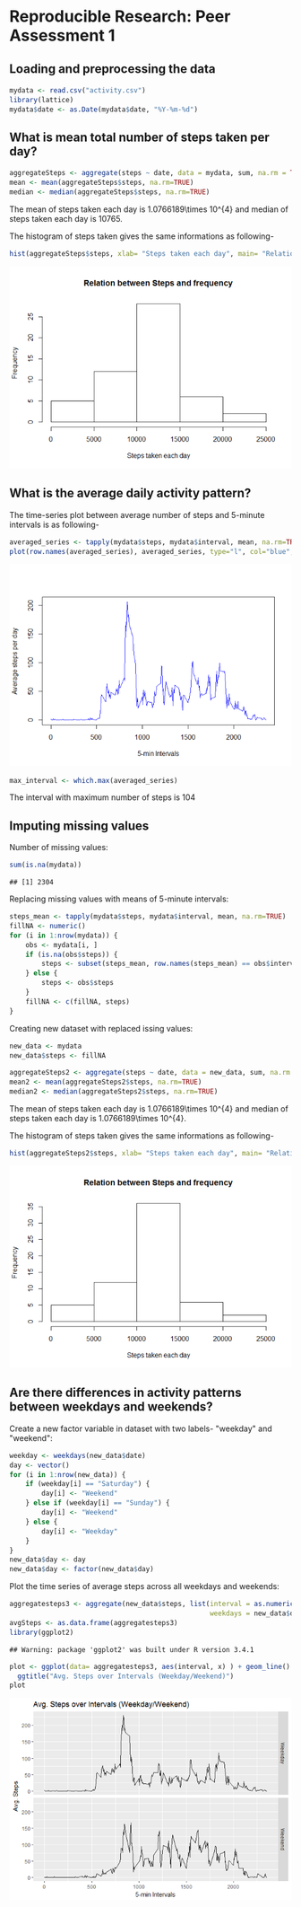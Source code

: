 # Reproducible Research: Peer Assessment 1


## Loading and preprocessing the data


```r
mydata <- read.csv("activity.csv")
library(lattice)
mydata$date <- as.Date(mydata$date, "%Y-%m-%d")
```


## What is mean total number of steps taken per day?


```r
aggregateSteps <- aggregate(steps ~ date, data = mydata, sum, na.rm = TRUE)
mean <- mean(aggregateSteps$steps, na.rm=TRUE)
median <- median(aggregateSteps$steps, na.rm=TRUE)
```

The mean of steps taken each day is 1.0766189\times 10^{4} and median of steps taken each day is 10765.

The histogram of steps taken gives the same informations as following-


```r
hist(aggregateSteps$steps, xlab= "Steps taken each day", main= "Relation between Steps and frequency")
```

![](PA1_template_files/figure-html/unnamed-chunk-3-1.png)<!-- -->


## What is the average daily activity pattern?

The time-series plot between average number of steps and 5-minute intervals is as following-


```r
averaged_series <- tapply(mydata$steps, mydata$interval, mean, na.rm=TRUE)
plot(row.names(averaged_series), averaged_series, type="l", col="blue", xlab= "5-min Intervals", ylab="Average steps per day")
```

![](PA1_template_files/figure-html/unnamed-chunk-4-1.png)<!-- -->

```r
max_interval <- which.max(averaged_series)
```

The interval with maximum number of steps is 104

## Imputing missing values

Number of missing values:

```r
sum(is.na(mydata))
```

```
## [1] 2304
```

Replacing missing values with means of 5-minute intervals:

```r
steps_mean <- tapply(mydata$steps, mydata$interval, mean, na.rm=TRUE)
fillNA <- numeric()
for (i in 1:nrow(mydata)) {
    obs <- mydata[i, ]
    if (is.na(obs$steps)) {
        steps <- subset(steps_mean, row.names(steps_mean) == obs$interval)
    } else {
        steps <- obs$steps
    }
    fillNA <- c(fillNA, steps)
}
```

Creating new dataset with replaced issing values:

```r
new_data <- mydata
new_data$steps <- fillNA
```


```r
aggregateSteps2 <- aggregate(steps ~ date, data = new_data, sum, na.rm = TRUE)
mean2 <- mean(aggregateSteps2$steps, na.rm=TRUE)
median2 <- median(aggregateSteps2$steps, na.rm=TRUE)
```

The mean of steps taken each day is 1.0766189\times 10^{4} and median of steps taken each day is 1.0766189\times 10^{4}.

The histogram of steps taken gives the same informations as following-


```r
hist(aggregateSteps2$steps, xlab= "Steps taken each day", main= "Relation between Steps and frequency")
```

![](PA1_template_files/figure-html/unnamed-chunk-9-1.png)<!-- -->


## Are there differences in activity patterns between weekdays and weekends?

Create a new factor variable in dataset with two labels- "weekday" and "weekend":

```r
weekday <- weekdays(new_data$date)
day <- vector()
for (i in 1:nrow(new_data)) {
    if (weekday[i] == "Saturday") {
        day[i] <- "Weekend"
    } else if (weekday[i] == "Sunday") {
        day[i] <- "Weekend"
    } else {
        day[i] <- "Weekday"
    }
}
new_data$day <- day
new_data$day <- factor(new_data$day)
```

Plot the time series of average steps across all weekdays and weekends:


```r
aggregatesteps3 <- aggregate(new_data$steps, list(interval = as.numeric(as.character(new_data$interval)), 
                                                  weekdays = new_data$day),FUN = "mean")
avgSteps <- as.data.frame(aggregatesteps3)
library(ggplot2)
```

```
## Warning: package 'ggplot2' was built under R version 3.4.1
```

```r
plot <- ggplot(data= aggregatesteps3, aes(interval, x) ) + geom_line() + facet_grid(weekdays ~ .) + ylab("Avg. Steps") + xlab("5-min Intervals") + 
  ggtitle("Avg. Steps over Intervals (Weekday/Weekend)")
plot
```

![](PA1_template_files/figure-html/unnamed-chunk-11-1.png)<!-- -->
